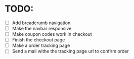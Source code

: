 
# TODO:

 - [ ] Add breadcrumb navigation
 - [ ] Make the navbar responsive
 - [ ] Make coupon codes work in checkout
 - [ ] Finish the checkout page
 - [ ] Make a order tracking page
 - [ ] Send a mail withe the tracking page url to confirm order